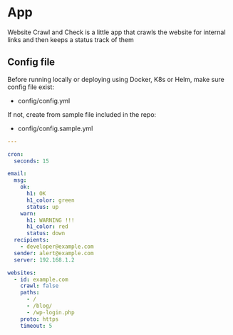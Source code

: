 # App

Website Crawl and Check is a little app that crawls the website for internal links and then keeps a status track of them

## Config file

Before running locally or deploying using Docker, K8s or Helm, make sure config file exist:

* config/config.yml

If not, create from sample file included in the repo:

* config/config.sample.yml

```yaml
---

cron:
  seconds: 15

email:
  msg:
    ok:
      h1: OK
      h1_color: green
      status: up
    warn:
      h1: WARNING !!!
      h1_color: red
      status: down
  recipients:
    - developer@example.com
  sender: alert@example.com
  server: 192.168.1.2

websites:
  - id: example.com
    crawl: false
    paths:
      - /
      - /blog/
      - /wp-login.php
    proto: https
    timeout: 5
```
